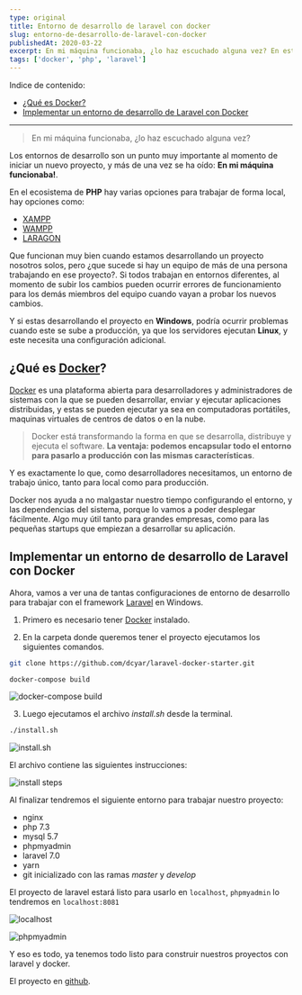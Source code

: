 ```yaml
---
type: original
title: Entorno de desarrollo de laravel con docker
slug: entorno-de-desarrollo-de-laravel-con-docker
publishedAt: 2020-03-22
excerpt: En mi máquina funcionaba, ¿lo haz escuchado alguna vez? En este post veremos como usar docker para crear un entorno de desarrollo para laravel y trabajar de forma mas profesional
tags: ['docker', 'php', 'laravel']
---
```


Indice de contenido:

- [¿Qué es Docker?](#qué-es-docker "docker")
- [Implementar un entorno de desarrollo de Laravel con Docker](#implementar-un-entorno-de-desarrollo-de-laravel-con-docker "Implementar un entorno de desarrollo de Laravel con Docker")
---

> En mi máquina funcionaba, ¿lo haz escuchado alguna vez?

Los entornos de desarrollo son un punto muy importante al momento de iniciar un nuevo proyecto, y más de una vez se ha oído: **En mi máquina funcionaba!**.

En el ecosistema de **PHP** hay varias opciones para trabajar de forma local, hay opciones como:

-   <a href="https://www.apachefriends.org/es/index.html" target="_blank" title="xampp" rel="nofollow noopener">XAMPP</a>
-   <a href="http://www.wampserver.com/en/" target="_blank" title="wamp" rel="nofollow noopener">WAMPP</a>
-   <a href="https://laragon.org/" target="_blank" title="laragon" rel="nofollow noopener">LARAGON</a>

Que funcionan muy bien cuando estamos desarrollando un proyecto nosotros solos, pero ¿que sucede si hay un equipo de más de una persona trabajando en ese proyecto?. Si todos trabajan en entornos diferentes, al momento de subir los cambios pueden ocurrir errores de funcionamiento para los demás miembros del equipo cuando vayan a probar los nuevos cambios.

Y si estas desarrollando el proyecto en **Windows**, podría ocurrir problemas cuando este se sube a producción, ya que los servidores ejecutan **Linux**, y este necesita una configuración adicional.

## ¿Qué es <a href="https://www.docker.com/" target="_blank" title="Página de docker" rel="nofollow noopener">Docker</a>?

<a href="https://www.docker.com/" target="_blank" title="Página de docker" rel="nofollow noopener">Docker</a> es una plataforma abierta para desarrolladores y administradores de sistemas con la que se pueden desarrollar, enviar y ejecutar aplicaciones distribuidas, y estas se pueden ejecutar ya sea en computadoras portátiles, maquinas virtuales de centros de datos o en la nube.

> Docker está transformando la forma en que se desarrolla, distribuye y ejecuta el software. **La ventaja: podemos encapsular todo el entorno para pasarlo a producción con las mismas características**.

Y es exactamente lo que, como desarrolladores necesitamos, un entorno de trabajo único, tanto para local como para producción.

Docker nos ayuda a no malgastar nuestro tiempo configurando el entorno, y las dependencias del sistema, porque lo vamos a poder desplegar fácilmente. Algo muy útil tanto para grandes empresas, como para las pequeñas startups que empiezan a desarrollar su aplicación.

## Implementar un entorno de desarrollo de Laravel con Docker

Ahora, vamos a ver una de tantas configuraciones de entorno de desarrollo para trabajar con el framework <a href="https://laravel.com/" target="_blank" title="Página de laravel" rel="nofollow noopener">Laravel</a> en Windows.

1. Primero es necesario tener <a href="https://www.docker.com/" target="_blank" title="Página de docker" rel="nofollow noopener">Docker</a> instalado.

2. En la carpeta donde queremos tener el proyecto ejecutamos los siguientes comandos.

```bash
git clone https://github.com/dcyar/laravel-docker-starter.git

docker-compose build
```

![docker-compose build](/images/laravel-docker/docker-compose-build.png "Docker compose build")

3. Luego ejecutamos el archivo _install.sh_ desde la terminal.

```bash
./install.sh
```

![install.sh](/images/laravel-docker/install-sh.png "script de instalación")

El archivo contiene las siguientes instrucciones:

![install steps](/images/laravel-docker/steps.png "proceso de instalación")

Al finalizar tendremos el siguiente entorno para trabajar nuestro proyecto:

-   nginx
-   php 7.3
-   mysql 5.7
-   phpmyadmin
-   laravel 7.0
-   yarn
-   git inicializado con las ramas _master_ y _develop_

El proyecto de laravel estará listo para usarlo en `localhost`, `phpmyadmin` lo tendremos en `localhost:8081`

![localhost](/images/laravel-docker/localhost.png "entorno local")

![phpmyadmin](/images/laravel-docker/phpmyadmin.png "phpmyadmin")

Y eso es todo, ya tenemos todo listo para construir nuestros proyectos con laravel y docker.

El proyecto en <a href="https://github.com/dcyar/laravel-docker-starter" target="_blank" title="repositorio github" rel="nofollow noopener">github</a>.
